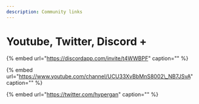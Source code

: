 ```yaml
---
description: Community links
---
```


# Youtube, Twitter,  Discord +

{% embed url="https://discordapp.com/invite/t4WWBPF" caption="" %}

{% embed url="https://www.youtube.com/channel/UCU33XvBbMnS8002\_NB7JSvA" caption="" %}

{% embed url="https://twitter.com/hypergan" caption="" %}

